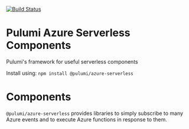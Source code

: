 [![Build Status](https://travis-ci.com/pulumi/pulumi-aws-serverless.svg?token=eHg7Zp5zdDDJfTjY8ejq&branch=master)](https://travis-ci.com/pulumi/pulumi-aws-serverless)

# Pulumi Azure Serverless Components

Pulumi's framework for useful serverless components

Install using: ```npm install @pulumi/azure-serverless```

# Components

`@pulumi/azure-serverless` provides libraries to simply subscribe to many Azure events and to execute
Azure functions in response to them.

 <!-- For example, `bucket.onPut/onDelete/onEvent` allow one to run an
AWS lambda in response to the corresponding bucket event that is subscribed to.

All subscriptions allow the client to pass a preferred function.Handler instance to run when the
subscription fires.  This Handler can either be an AWS aws.lambda.Function instance (available
through the `@pulumi/aws` library), or it can be an actual JavaScript/TypeScript function object
(provided it has the right signature).

In the former case, the aws.lambda.Function resource can be one that the program has defined itself.
Or it can just be a reference to an existing AWS Lamba that already exists in the client's cloud
infrastructure.

In the latter case, the JavaScript/TypeScript function will be analyzed and 'serialized' out into a
form suitable for use by an AWS Lambda that Pulumi will then create on behalf of the program.  This can greatly simplify defining cloud-callbacks for AWS events by avoiding needing to manually construct and maintain the AWS Lambda yourself independently of the main cloud application. -->
